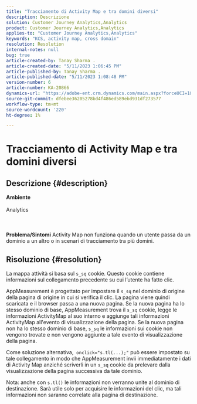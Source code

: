 ```yaml
---
title: "Tracciamento di Activity Map e tra domini diversi"
description: Descrizione
solution: Customer Journey Analytics,Analytics
product: Customer Journey Analytics,Analytics
applies-to: "Customer Journey Analytics,Analytics"
keywords: "KCS, activity map, cross domain"
resolution: Resolution
internal-notes: null
bug: true
article-created-by: Tanay Sharma .
article-created-date: "5/11/2023 1:06:45 PM"
article-published-by: Tanay Sharma .
article-published-date: "5/11/2023 1:08:48 PM"
version-number: 6
article-number: KA-20866
dynamics-url: "https://adobe-ent.crm.dynamics.com/main.aspx?forceUCI=1&pagetype=entityrecord&etn=knowledgearticle&id=c9c012ab-fcef-ed11-8849-6045bd006079"
source-git-commit: dfebee36205278bd4f486ed589ebd931df273577
workflow-type: tm+mt
source-wordcount: '220'
ht-degree: 1%

---
```


# Tracciamento di Activity Map e tra domini diversi

## Descrizione {#description}

<b>Ambiente</b><br><br>Analytics<br><br> <br><br><b>Problema/Sintomi</b>
Activity Map non funziona quando un utente passa da un dominio a un altro o in scenari di tracciamento tra più domini.


## Risoluzione {#resolution}


La mappa attività si basa sul `s_sq` cookie. Questo cookie contiene informazioni sul collegamento precedente su cui l’utente ha fatto clic.

AppMeasurement è progettato per impostare il `s_sq` nel dominio di origine della pagina di origine in cui si verifica il clic. La pagina viene quindi scaricata e il browser passa a una nuova pagina. Se la nuova pagina ha lo stesso dominio di base, AppMeasurement trova il `s_sq` cookie, legge le informazioni ActivityMap al suo interno e aggiunge tali informazioni ActivityMap all&#39;evento di visualizzazione della pagina. Se la nuova pagina non ha lo stesso dominio di base, `s_sq` le informazioni sui cookie non vengono trovate e non vengono aggiunte a tale evento di visualizzazione della pagina.

Come soluzione alternativa,  `onclick="s.tl(...);"` può essere impostato su tale collegamento in modo che AppMeasurement invii immediatamente i dati di Activity Map anziché scriverli in un `s_sq` cookie da prelevare dalla visualizzazione della pagina successiva da tale dominio.



Nota: anche con `s.tl()` le informazioni non verranno unite al dominio di destinazione. Sarà utile solo per acquisire le informazioni del clic, ma tali informazioni non saranno correlate alla pagina di destinazione.




